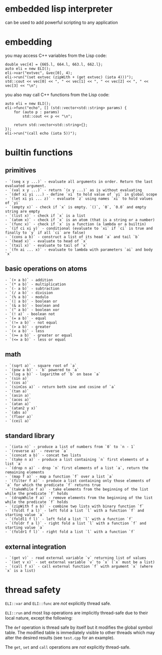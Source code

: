 
# embedded lisp interpreter

can be used to add powerful scripting to any application


# embedding

you may access C++ variables from the Lisp code:

```
double vec[4] = {665.l, 664.l, 663.l, 662.l};
auto eli = new ELI();
eli->var("extvec", &vec[0], 4);
eli->run("(set extvec (zipWith + (get extvec) (iota 4)))");
std::cout << vec[0] << ", " << vec[1] << ", " << vec[2] << ", " << vec[3] << "\n";
```

you also may call C++ functions from the Lisp code:


```
auto eli = new ELI();
eli->func("echo", [] (std::vector<std::string> params) { 
	for (auto p : params)
		std::cout << p << "\n";

	return std::vector<std::string>{}; 
});
eli->run("(call echo (iota 5))");
```


# builtin functions
## primitives

	- `(seq x y ...)` - evaluate all arguments in order. Return the last evaluated argument.
	- `(val x y ...)` - return `(x y ...)` as is without evaluating
	- `(def xi yi ...) - define `xi` to hold value of `yi` in global scope
	- `(let xi yi ... z)` - evaluate `z` using names `xi` to hold values of `yi`
	- `(empty x)` - check if `x` is empty. `()`, `0`, `0.0` and empty string are empty
	- `(list x)` - check if `x` is a list
	- `(atom x)` - check if `x` is an atom (that is a string or a number)
	- `(func x)` - check if `x` is a function (a lambda or a builtin)
	- `(if ci xi y)` - conditional (evaluate to `xi` if `ci` is true and finally to `y` if all `ci` are false)
	- `(cons a b)` - construct a list of its head `a` and tail `b`
	- `(head x)` - evaluate to head of `x`
	- `(tail x)` - evaluate to tail of `x`
	- `(fn ai ... x)` - evaluate to lambda with parameters `ai` and body `x`

## basic operations on atoms

	- `(+ a b)` - addition
	- `(* a b)` - multiplication
	- `(- a b)` - subtraction
	- `(/ a b)` - division
	- `(% a b)` - modulo
	- `(| a b)` - boolean or
	- `(& a b)` - boolean and
	- `(^ a b)` - boolean xor
	- `(! a)` - boolean not
	- `(= a b)` - equal
	- `(!= a b)` - not equal
	- `(> a b)` - greater
	- `(< a b)` - less
	- `(>= a b)` - greater or equal
	- `(<= a b)` - less or equal

## math
	- `(sqrt a)` - square root of `a`
	- `(pow a b)` - `b` powered to `a`
	- `(log a b)` - logarithm of `b` on base `a`
	- `(sin a)`
	- `(cos a)`
	- `(sinCos a)` - return both sine and cosine of `a`
	- `(tan a)`
	- `(asin a)`
	- `(acos a)`
	- `(atan a)`
	- `(atan2 y x)`
	- `(abs a)`
	- `(floor a)`
	- `(ceil a)`


## standard library

	- `(iota n)` - produce a list of numbers from `0` to `n - 1`
	- `(reverse a)` - reverse `a`
	- `(concat a b)` - concat two lists
	- `(take n a)` - produce a list containing `n` first elements of a list `a`
	- `(drop n a)` - drop `n` first elements of a list `a`, return the remaining elements
	- `(map f a)` - map a function `f` over a list `a`
	- `(filter f a)` - produce a list containing only those elements of `a` for which the predicate `f` returns true
	- `(takeWhile f a)` - take elements from the beginning of the list while the predicate `f` holds
	- `(dropWhile f a)` - remove elements from the beginning of the list while the predicate `f` holds
	- `(zipWith f a b)` - combine two lists with binary function `f`
	- `(foldl f a l)` - left fold a list `l` with a function `f` and starting value `a`
	- `(foldl1 f l)` - left fold a list `l` with a function `f`
	- `(foldr f a l)` - right fold a list `l` with a function `f` and starting value `a`
	- `(foldr1 f l)` - right fold a list `l` with a function `f`

## external integration

	- `(get v)` - read external variable `v` returning list of values
	- `(set v x)` - set external variable `v` to `x` (`x` must be a list)
	- `(call f x)` - call external function `f` with argument `x` (where `x` is a list)

# thread safety

`ELI::var` and `ELI::func` are *not* explicitly thread safe.

`ELI::run` and most lisp operations are implicitly thread-safe due to their local nature, except the following:

The `def` operation is thread safe by itself but it modifies the global symbol table. The modified table is immediately visible to other threads which
may alter the desired results (see `test.cpp` for an example).

The `get`, `set` and `call` operations are *not* explicitly thread-safe.

